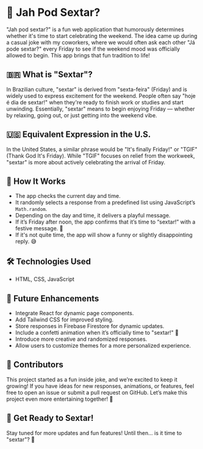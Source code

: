 # 🎉 Jah Pod Sextar?  

"Jah pod sextar?" is a fun web application that humorously determines whether it's time to start celebrating the weekend. The idea came up during a casual joke with my coworkers, where we would often ask each other "Já pode sextar?" every Friday to see if the weekend mood was officially allowed to begin. This app brings that fun tradition to life!

## 🇧🇷 What is "Sextar"?

In Brazilian culture, "sextar" is derived from "sexta-feira" (Friday) and is widely used to express excitement for the weekend. People often say "hoje é dia de sextar!" when they're ready to finish work or studies and start unwinding. Essentially, "sextar" means to begin enjoying Friday — whether by relaxing, going out, or just getting into the weekend vibe.

## 🇺🇸 Equivalent Expression in the U.S.

In the United States, a similar phrase would be "It's finally Friday!" or "TGIF" (Thank God It's Friday). While "TGIF" focuses on relief from the workweek, "sextar" is more about actively celebrating the arrival of Friday.

## 🚀 How It Works

- The app checks the current day and time.
- It randomly selects a response from a predefined list using JavaScript’s `Math.random`.
- Depending on the day and time, it delivers a playful message.
- If it’s Friday after noon, the app confirms that it’s time to “sextar!” with a festive message. 🎉  
- If it's not quite time, the app will show a funny or slightly disappointing reply. 😅

## 🛠️ Technologies Used

- HTML, CSS, JavaScript

## 🎯 Future Enhancements

- Integrate React for dynamic page components.
- Add Tailwind CSS for improved styling.
- Store responses in Firebase Firestore for dynamic updates.
- Include a confetti animation when it’s officially time to "sextar!" 🎊
- Introduce more creative and randomized responses.
- Allow users to customize themes for a more personalized experience.

## 🤝 Contributors

This project started as a fun inside joke, and we’re excited to keep it growing! If you have ideas for new responses, animations, or features, feel free to open an issue or submit a pull request on GitHub. Let’s make this project even more entertaining together! 🎉

## 📌 Get Ready to Sextar!

Stay tuned for more updates and fun features! Until then... is it time to "sextar"? 🤔
